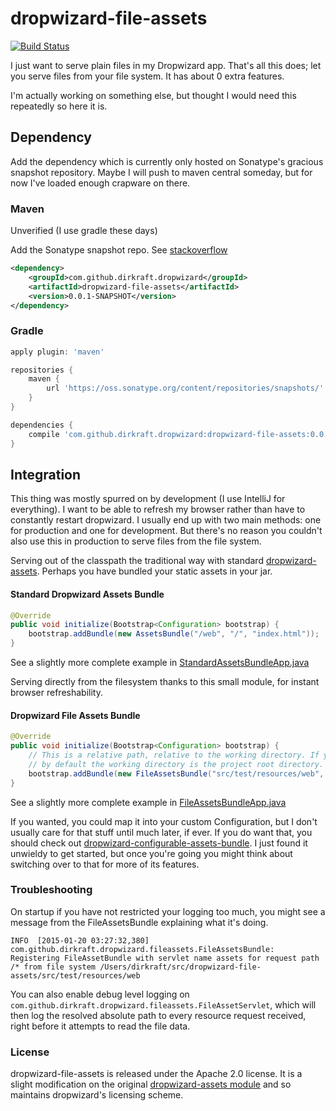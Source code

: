 
dropwizard-file-assets
======================
[![Build Status](https://travis-ci.org/dirkraft/dropwizard-file-assets.svg?branch=master)](https://travis-ci.org/dirkraft/dropwizard-file-assets)

I just want to serve plain files in my Dropwizard app. That's all this does; let you serve files from your file system.
It has about 0 extra features.

I'm actually working on something else, but thought I would need this repeatedly so here it is.




## Dependency ##

Add the dependency which is currently only hosted on Sonatype's gracious snapshot repository. Maybe I will push to maven
central someday, but for now I've loaded enough crapware on there.


### Maven ###
Unverified (I use gradle these days)

Add the Sonatype snapshot repo. See
[stackoverflow](http://stackoverflow.com/questions/7715321/how-to-download-snapshot-version-from-maven-snapshot-repository)

```xml
<dependency>
	<groupId>com.github.dirkraft.dropwizard</groupId>
	<artifactId>dropwizard-file-assets</artifactId>
	<version>0.0.1-SNAPSHOT</version>
</dependency>

```


### Gradle ###
```gradle
apply plugin: 'maven'

repositories {
    maven {
        url 'https://oss.sonatype.org/content/repositories/snapshots/'
    }
}

dependencies {
    compile 'com.github.dirkraft.dropwizard:dropwizard-file-assets:0.0.1-SNAPSHOT'
}
```




## Integration ##

This thing was mostly spurred on by development (I use IntelliJ for everything). I want to be able to refresh my browser
rather than have to constantly restart dropwizard. I usually end up with two main methods: one for production and one
for development. But there's no reason you couldn't also use this in production to serve files from the file system.

Serving out of the classpath the traditional way with standard
[dropwizard-assets](http://dropwizard.io/manual/core.html#serving-assets).
Perhaps you have bundled your static assets in your jar.

#### Standard Dropwizard Assets Bundle ####

```java
@Override
public void initialize(Bootstrap<Configuration> bootstrap) {
    bootstrap.addBundle(new AssetsBundle("/web", "/", "index.html"));
}
```
See a slightly more complete example in [StandardAssetsBundleApp.java](https://github.com/dirkraft/dropwizard-file-assets/blob/master/src/test/java/com/github/dirkraft/dropwizard/fileassets/StandardAssetsBundleApp.java)

Serving directly from the filesystem thanks to this small module, for instant browser refreshability.

#### Dropwizard File Assets Bundle ####

```java
@Override
public void initialize(Bootstrap<Configuration> bootstrap) {
    // This is a relative path, relative to the working directory. If you run this main method in IntelliJ,
    // by default the working directory is the project root directory.
    bootstrap.addBundle(new FileAssetsBundle("src/test/resources/web", "/", "index.html"));
}
```
See a slightly more complete example in [FileAssetsBundleApp.java](https://github.com/dirkraft/dropwizard-file-assets/blob/master/src/test/java/com/github/dirkraft/dropwizard/fileassets/FileAssetsBundleApp.java)

If you wanted, you could map it into your custom Configuration, but I don't usually care for that stuff until much
later, if ever. If you do want that, you should check out
[dropwizard-configurable-assets-bundle](https://github.com/bazaarvoice/dropwizard-configurable-assets-bundle).
I just found it unwieldy to get started, but once you're going you might think about switching over to that for more of
its features.


### Troubleshooting ###

On startup if you have not restricted your logging too much, you might see a message from the FileAssetsBundle
explaining what it's doing.

    INFO  [2015-01-20 03:27:32,380] com.github.dirkraft.dropwizard.fileassets.FileAssetsBundle: Registering FileAssetBundle with servlet name assets for request path /* from file system /Users/dirkraft/src/dropwizard-file-assets/src/test/resources/web

You can also enable debug level logging on `com.github.dirkraft.dropwizard.fileassets.FileAssetServlet`, which will
then log the resolved absolute path to every resource request received, right before it attempts to read the file data.



### License ###
dropwizard-file-assets is released under the Apache 2.0 license. It is a slight modification on the original
[dropwizard-assets module](https://github.com/dropwizard/dropwizard/tree/master/dropwizard-assets) and so maintains
dropwizard's licensing scheme.
